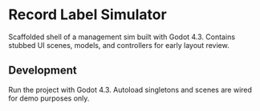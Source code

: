 # Record Label Simulator

Scaffolded shell of a management sim built with Godot 4.3. Contains stubbed
UI scenes, models, and controllers for early layout review.

## Development

Run the project with Godot 4.3. Autoload singletons and scenes are wired for
demo purposes only.
